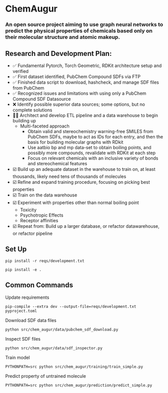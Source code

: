 # ChemAugur

### An open source project aiming to use graph neural networks to predict the physical properties of chemicals based only on their molecular structure and atomic makeup.

## Research and Development Plan:
- ✅ Fundamental Pytorch, Torch Geometric, RDKit architecture setup and verified
- ✅ First dataset identified, PubChem Compound SDFs via FTP
- ✅ Finished data script to download, hashcheck, and manage SDF files from PubChem
- ✅ Recognized issues and limitations with using only a PubChem Compound SDF Datasource
- ❌ Identify possible superior data sources; some options, but no complete solutions
- 👨‍💻 Architect and develop ETL pipeline and a data warehouse to begin building up
  - Multi-faceted approach
    - Obtain valid and stereochemistry warning-free SMILES from PubChem SDFs, maybe to act as IDs for each entry, and then the basis for building molecular graphs with RDkit
    - Use aatbio bp and mp data-set to obtain boiling points, and possibly more compounds, revalidate with RDKit at each step
    - Focus on relevant chemicals with an inclusive variety of bonds and stereochemical features
- ☑️ Build up an adequate dataset in the warehouse to train on, at least thousands, likely need tens of thousands of molecules
- ☑️ Refine and expand training procedure, focusing on picking best properties
- ☑️ Train on the data warehouse
- ☑️ Experiment with properties other than normal boiling point
  - Toxicity
  - Psychotropic Effects
  - Receptor affinities
- ☑️ Repeat from: Build up a larger database, or refactor datawarehouse, or refactor pipeline

## Set Up
```
pip install -r reqs/development.txt
```
```
pip install -e .
```

## Common Commands
Update requirements
```
pip-compile --extra dev --output-file=reqs/development.txt pyproject.toml
```
Download SDF data files
```
python src/chem_augur/data/pubchem_sdf_download.py
```
Inspect SDF files
```
python src/chem_augur/data/sdf_inspector.py
```
Train model
```
PYTHONPATH=src python src/chem_augur/training/train_simple.py
```
Predict property of untrained molecule
```
PYTHONPATH=src python src/chem_augur/prediction/predict_simple.py
```
